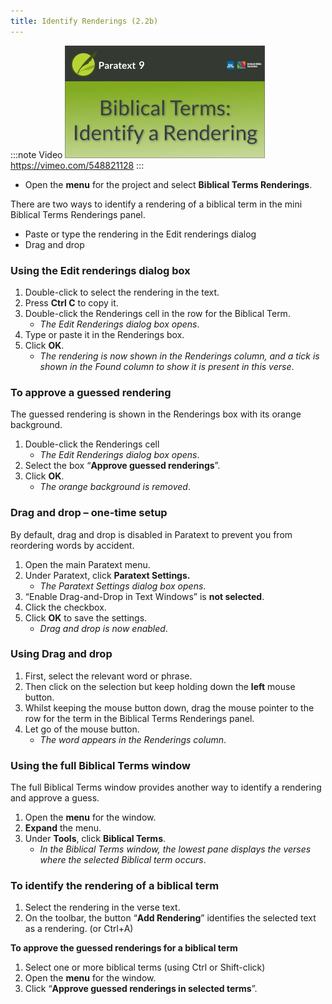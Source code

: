 ```yaml
---
title: Identify Renderings (2.2b)
---
```


:::note Video
[![ ](../../media/2.2b.png)](https://vimeo.com/548821128)  
https://vimeo.com/548821128
:::

-  Open the **menu** for the project and select **Biblical Terms Renderings**.

There are two ways to identify a rendering of a biblical term in the mini Biblical Terms Renderings panel.

-  Paste or type the rendering in the Edit renderings dialog
-  Drag and drop

### Using the Edit renderings dialog box

1.  Double-click to select the rendering in the text.
1.  Press **Ctrl C** to copy it.
1.  Double-click the Renderings cell in the row for the Biblical Term.
    -  *The Edit Renderings dialog box opens*.
1.  Type or paste it in the Renderings box.
1.  Click **OK**.  
    -  *The rendering is now shown in the Renderings column, and a tick is shown in the Found column to show it is present in this verse*.



### To approve a guessed rendering

The guessed rendering is shown in the Renderings box with its orange background.
1.  Double-click the Renderings cell  
    -  *The Edit Renderings dialog box opens*.
1.  Select the box “**Approve guessed renderings**”.
1.  Click **OK**.  
    -  *The orange background is removed*.

### Drag and drop – one-time setup

By default, drag and drop is disabled in Paratext to prevent you from reordering words by accident.

1.  Open the main Paratext menu.
1.  Under Paratext, click **Paratext Settings.**  
    -  *The Paratext Settings dialog box opens*.
1.  “Enable Drag-and-Drop in Text Windows” is **not selected**.
1.  Click the checkbox.
1.  Click **OK** to save the settings.  
    -  *Drag and drop is now enabled*.

### Using Drag and drop

1.  First, select the relevant word or phrase.
1.  Then click on the selection but keep holding down the **left** mouse button.
1.  Whilst keeping the mouse button down, drag the mouse pointer to the row for the term in the Biblical Terms Renderings panel.
1.  Let go of the mouse button.  
    -  *The word appears in the Renderings column*.

### Using the full Biblical Terms window

The full Biblical Terms window provides another way to identify a rendering and approve a guess.

1.  Open the **menu** for the window.
1.  **Expand** the menu.
1.  Under **Tools**, click **Biblical Terms**.  
    -  *In the Biblical Terms window, the lowest pane displays the verses where the selected Biblical term occurs*.

### To identify the rendering of a biblical term

1.  Select the rendering in the verse text.
1.  On the toolbar, the button “**Add Rendering**” identifies the selected text as a rendering. (or Ctrl+A)

**To approve the guessed renderings for a biblical term**

1.  Select one or more biblical terms (using Ctrl or Shift-click)
1.  Open the **menu** for the window.
1.  Click “**Approve guessed renderings in selected terms**”.

